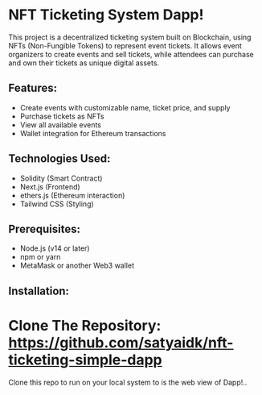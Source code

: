 # NFT Ticketing System Dapp!

This project is a decentralized ticketing system built on Blockchain, using NFTs (Non-Fungible Tokens) to represent event tickets. It allows event organizers to create events and sell tickets, while attendees can purchase and own their tickets as unique digital assets.

## Features:

- Create events with customizable name, ticket price, and supply
- Purchase tickets as NFTs
- View all available events
- Wallet integration for Ethereum transactions

## Technologies Used:

- Solidity (Smart Contract)
- Next.js (Frontend)
- ethers.js (Ethereum interaction)
- Tailwind CSS (Styling)

## Prerequisites:

- Node.js (v14 or later)
- npm or yarn
- MetaMask or another Web3 wallet

## Installation:

# Clone The Repository: https://github.com/satyaidk/nft-ticketing-simple-dapp

Clone this repo to run on your local system to is the web view of Dapp!..
